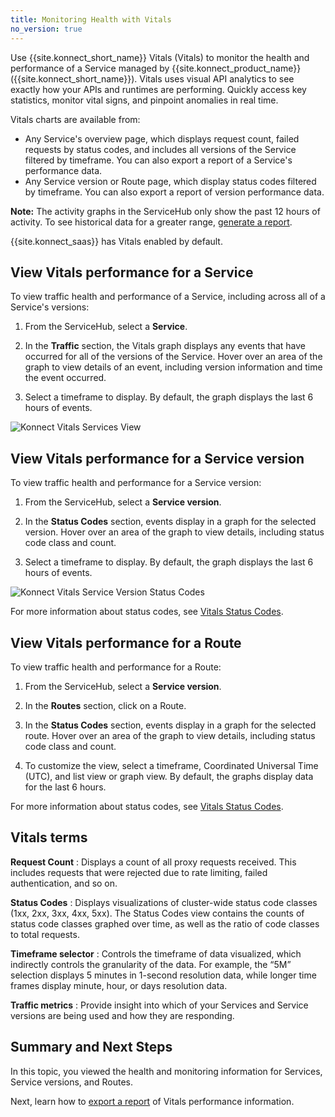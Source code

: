 ```yaml
---
title: Monitoring Health with Vitals
no_version: true
---
```

<!-- vale off -->
Use {{site.konnect_short_name}} Vitals (Vitals) to monitor the health and
performance of a Service managed by {{site.konnect_product_name}}
({{site.konnect_short_name}}). Vitals uses visual API analytics to see exactly
how your APIs and runtimes are performing. Quickly access key statistics,
monitor vital signs, and pinpoint anomalies in real time.

Vitals charts are available from:
* Any Service's overview page, which displays request count, failed requests by
status codes, and includes all versions of the Service filtered by timeframe.
You can also export a report of a Service's
performance data.
* Any Service version or Route page, which display status codes filtered by
timeframe. You can also export a report of version performance data.

<div class="alert alert-ee blue">
<b>Note:</b> The activity graphs in the ServiceHub only show the past 12 hours
of activity. To see historical data for a greater range,
<a href="/konnect/legacy/vitals/generate-reports">generate a report</a>.
</div>

{{site.konnect_saas}} has Vitals enabled by default.

## View Vitals performance for a Service

To view traffic health and performance of a Service, including across all of a
Service's versions:

1. From the ServiceHub, select a **Service**.

2. In the **Traffic** section, the Vitals graph displays any events that have
occurred for all of the versions of the Service. Hover over an area of the
graph to view details of an event, including version information and time the
event occurred.

3. Select a timeframe to display. By default, the graph displays the last
6 hours of events.

![Konnect Vitals Services View](/assets/images/docs/konnect/konnect-vitals-services.png)


## View Vitals performance for a Service version

To view traffic health and performance for a Service version:

1. From the ServiceHub, select a **Service version**.

2. In the **Status Codes** section, events display in a graph for the selected
version. Hover over an area of the graph to view details, including status code
class and count.

3. Select a timeframe to display. By default, the graph displays the last 6
hours of events.

![Konnect Vitals Service Version Status Codes](/assets/images/docs/konnect/konnect-vitals-status-codes.png)

For more information about status codes, see
[Vitals Status Codes](/gateway/latest/vitals/vitals-metrics/#status-codes).


## View Vitals performance for a Route

To view traffic health and performance for a Route:

1. From the ServiceHub, select a **Service version**.

2. In the **Routes** section, click on a Route.

4. In the **Status Codes** section, events display in a graph for the selected
route. Hover over an area of the graph to view details, including status code
class and count.

5. To customize the view, select a timeframe, Coordinated Universal Time (UTC),
and list view or graph view. By default, the graphs display data for the last 6
hours.

For more information about status codes, see
[Vitals Status Codes](/gateway/latest/vitals/vitals-metrics/#status-codes).


## Vitals terms

**Request Count**
: Displays a count of all proxy requests received. This includes requests that
were rejected due to rate limiting, failed authentication, and so on.

**Status Codes**
: Displays visualizations of cluster-wide status code classes (1xx, 2xx, 3xx,
  4xx, 5xx). The Status Codes view contains the counts of status code classes
  graphed over time, as well as the ratio of code classes to total requests.

**Timeframe selector**
: Controls the timeframe of data visualized, which indirectly controls the
granularity of the data. For example, the “5M” selection displays 5 minutes in
1-second resolution data, while longer time frames display minute, hour, or
days resolution data.

**Traffic metrics**
: Provide insight into which of your Services and Service versions are being
used and how they are responding.


## Summary and Next Steps

In this topic, you viewed the health and monitoring information for
Services, Service versions, and Routes.

Next, learn how to [export a report](/konnect/legacy/vitals/generate-reports) of Vitals performance information.
